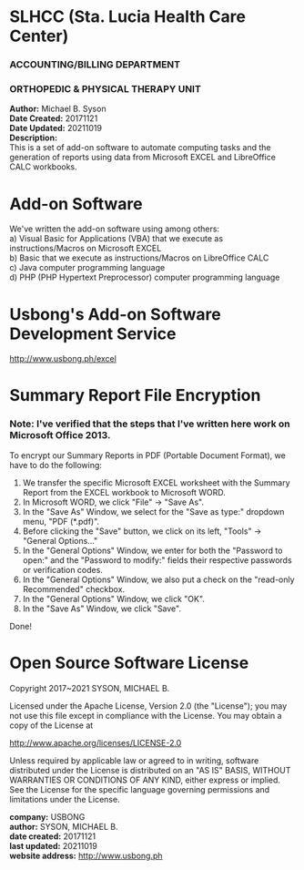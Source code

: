 # SLHCC (Sta. Lucia Health Care Center)
### ACCOUNTING/BILLING DEPARTMENT
### ORTHOPEDIC & PHYSICAL THERAPY UNIT
<b>Author:</b> Michael B. Syson</br>
<b>Date Created:</b> 20171121</br>
<b>Date Updated:</b> 20211019</br>
<b>Description:</b></br>
This is a set of add-on software to automate computing tasks and the generation of reports using data from Microsoft EXCEL and LibreOffice CALC workbooks.</br>

# Add-on Software
We've written the add-on software using among others:</br>
a) Visual Basic for Applications (VBA) that we execute as instructions/Macros on Microsoft EXCEL</br>
b) Basic that we execute as instructions/Macros on LibreOffice CALC</br>
c) Java computer programming language</br>
d) PHP (PHP Hypertext Preprocessor) computer programming language

# Usbong's Add-on Software Development Service
http://www.usbong.ph/excel

# Summary Report File Encryption
### Note: I've verified that the steps that I've written here work on Microsoft Office 2013. 
To encrypt our Summary Reports in PDF (Portable Document Format), we have to do the following:</br>
1) We transfer the specific Microsoft EXCEL worksheet with the Summary Report from the EXCEL workbook to Microsoft WORD.</br>
2) In Microsoft WORD, we click "File" -> "Save As".</br>
3) In the "Save As" Window, we select for the "Save as type:" dropdown menu, "PDF (\*.pdf)".</br>
4) Before clicking the "Save" button, we click on its left, "Tools" -> "General Options..."</br>
5) In the "General Options" Window, we enter for both the "Password to open:" and the "Password to modify:" fields their respective passwords or verification codes.</br>
6) In the "General Options" Window, we also put a check on the "read-only Recommended" checkbox.</br>
7) In the "General Options" Window, we click "OK".</br>
8) In the "Save As" Window, we click "Save".</br>

Done!

# Open Source Software License
Copyright 2017~2021 SYSON, MICHAEL B.

Licensed under the Apache License, Version 2.0 (the "License"); you may not use this file except in compliance with the License. You may obtain a copy of the License at

   http://www.apache.org/licenses/LICENSE-2.0
  
Unless required by applicable law or agreed to in writing, software distributed under the License is distributed on an "AS IS" BASIS, WITHOUT WARRANTIES OR CONDITIONS OF ANY KIND, either express or implied. See the License for the specific language governing permissions and limitations under the License.

<b>company:</b> USBONG<br/>
<b>author:</b> SYSON, MICHAEL B.<br/>
<b>date created:</b> 20171121<br/>
<b>last updated:</b> 20211019<br/>
<b>website address:</b> http://www.usbong.ph<br/>
